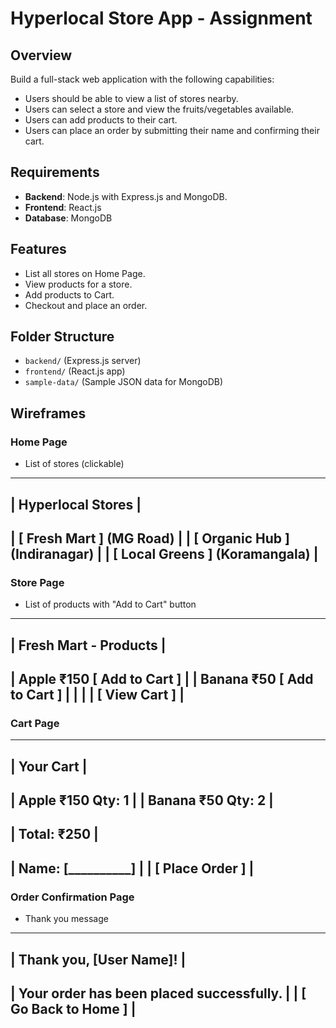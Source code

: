# Hyperlocal Store App - Assignment

## Overview
Build a full-stack web application with the following capabilities:

- Users should be able to view a list of stores nearby.
- Users can select a store and view the fruits/vegetables available.
- Users can add products to their cart.
- Users can place an order by submitting their name and confirming their cart.


## Requirements
- **Backend**: Node.js with Express.js and MongoDB.
- **Frontend**: React.js 
- **Database**: MongoDB 

## Features
- List all stores on Home Page.
- View products for a store.
- Add products to Cart.
- Checkout and place an order.

## Folder Structure
- `backend/` (Express.js server)
- `frontend/` (React.js app)
- `sample-data/` (Sample JSON data for MongoDB)


## Wireframes

### Home Page
- List of stores (clickable)

-------------------------------------------------
| Hyperlocal Stores                             |
-------------------------------------------------
| [ Fresh Mart ]  (MG Road)                     |
| [ Organic Hub ] (Indiranagar)                 |
| [ Local Greens ] (Koramangala)                |
-------------------------------------------------


### Store Page
- List of products with "Add to Cart" button

-------------------------------------------------
| Fresh Mart - Products                         |
-------------------------------------------------
| Apple     ₹150    [ Add to Cart ]             |
| Banana    ₹50     [ Add to Cart ]             |
|                                              |
| [ View Cart ]                                |
-------------------------------------------------


### Cart Page
-------------------------------------------------
| Your Cart                                     |
-------------------------------------------------
| Apple      ₹150   Qty: 1                     |
| Banana     ₹50    Qty: 2                     |
-------------------------------------------------
| Total: ₹250                                  |
-------------------------------------------------
| Name: [__________]                           |
| [ Place Order ]                              |
-------------------------------------------------


### Order Confirmation Page
- Thank you message

-------------------------------------------------
| Thank you, [User Name]!                       |
-------------------------------------------------
| Your order has been placed successfully.      |
| [ Go Back to Home ]                           |
-------------------------------------------------




